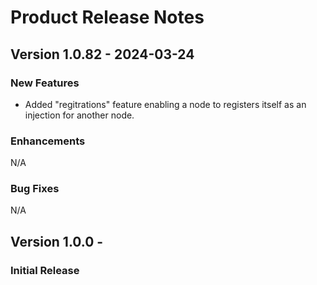 # Product Release Notes

## Version 1.0.82 - 2024-03-24

### New Features
- Added "regitrations" feature enabling a node to registers itself as an injection for another node.

### Enhancements
N/A

### Bug Fixes
N/A

## Version 1.0.0 - 

### Initial Release
